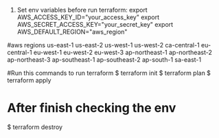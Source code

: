 1. Set env  variables before run terraform:
       export AWS_ACCESS_KEY_ID="your_access_key"
       export AWS_SECRET_ACCESS_KEY="your_secret_key"
       export AWS_DEFAULT_REGION="aws_region"

#aws regions
us-east-1 
us-east-2 
us-west-1 
us-west-2 
ca-central-1 
eu-central-1 
eu-west-1 
eu-west-2 
eu-west-3 
ap-northeast-1 
ap-northeast-2 
ap-northeast-3 
ap-southeast-1 
ap-southeast-2 
ap-south-1 
sa-east-1

#Run this commands to run terraform
$  terraform init
$  terraform plan
$  terraform apply

# After finish checking the env
$ terraform destroy
